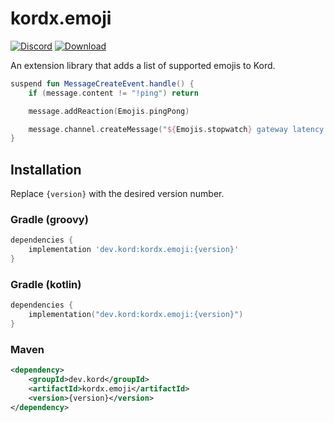 # kordx.emoji

[![Discord](https://img.shields.io/discord/556525343595298817.svg?color=&label=Kord&logo=discord&style=for-the-badge)](https://discord.gg/6jcx5ev)
[![Download](https://img.shields.io/bintray/v/kordlib/Kord/kordx.emoji?color=&style=for-the-badge)](https://bintray.com/kordlib/Kord/kordx.emoji/_latestVersion)

An extension library that adds a list of supported emojis to Kord.

```kotlin
suspend fun MessageCreateEvent.handle() {
    if (message.content != "!ping") return

    message.addReaction(Emojis.pingPong)

    message.channel.createMessage("${Emojis.stopwatch} gateway latency is:${kord.gateway.ping.toLongMilliseconds()} ms")
}
```

## Installation
Replace `{version}` with the desired version number.

### Gradle (groovy)
```groovy
dependencies {
    implementation 'dev.kord:kordx.emoji:{version}'
}
```

### Gradle (kotlin)
```kotlin
dependencies { 
    implementation("dev.kord:kordx.emoji:{version}")
}
```

### Maven
```xml
<dependency>
    <groupId>dev.kord</groupId>
    <artifactId>kordx.emoji</artifactId>
    <version>{version}</version>
</dependency>
```